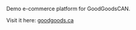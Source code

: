 Demo e-commerce platform for GoodGoodsCAN.

Visit it here: <a href="http://www.goodgoods.ca" target="_blank">goodgoods.ca</a>
